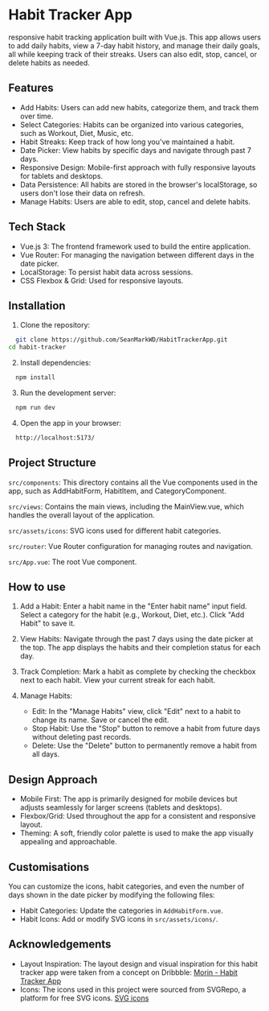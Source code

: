 # Habit Tracker App

responsive habit tracking application built with Vue.js. This app allows users to add daily habits, view a 7-day habit history, and manage their daily goals, all while keeping track of their streaks. Users can also edit, stop, cancel, or delete habits as needed.

## Features

- Add Habits: Users can add new habits, categorize them, and track them over time.
- Select Categories: Habits can be organized into various categories, such as Workout, Diet, Music, etc.
- Habit Streaks: Keep track of how long you've maintained a habit.
- Date Picker: View habits by specific days and navigate through past 7 days.
- Responsive Design: Mobile-first approach with fully responsive layouts for tablets and desktops.
- Data Persistence: All habits are stored in the browser's localStorage, so users don't lose their data on refresh.
- Manage Habits: Users are able to edit, stop, cancel and delete habits.

## Tech Stack

- Vue.js 3: The frontend framework used to build the entire application.
- Vue Router: For managing the navigation between different days in the date picker.
- LocalStorage: To persist habit data across sessions.
- CSS Flexbox & Grid: Used for responsive layouts.

## Installation

1. Clone the repository:

```bash
  git clone https://github.com/SeanMarkWD/HabitTrackerApp.git
cd habit-tracker
```

2. Install dependencies:

```bash
  npm install
```

3. Run the development server:

```bash
  npm run dev
```

4. Open the app in your browser:

```bash
  http://localhost:5173/
```

## Project Structure

`src/components`: This directory contains all the Vue components used in the app, such as AddHabitForm, HabitItem, and CategoryComponent.

`src/views`: Contains the main views, including the MainView.vue, which handles the overall layout of the application.

`src/assets/icons`: SVG icons used for different habit categories.

`src/router`: Vue Router configuration for managing routes and navigation.

`src/App.vue`: The root Vue component.

## How to use

1. Add a Habit:
   Enter a habit name in the "Enter habit name" input field.
   Select a category for the habit (e.g., Workout, Diet, etc.).
   Click "Add Habit" to save it.

2. View Habits:
   Navigate through the past 7 days using the date picker at the top.
   The app displays the habits and their completion status for each day.

3. Track Completion:
   Mark a habit as complete by checking the checkbox next to each habit.
   View your current streak for each habit.

4. Manage Habits:
   - Edit: In the "Manage Habits" view, click "Edit" next to a habit to change its name. Save or cancel the edit.
   - Stop Habit: Use the "Stop" button to remove a habit from future days without deleting past records.
   - Delete: Use the "Delete" button to permanently remove a habit from all days.

## Design Approach

- Mobile First: The app is primarily designed for mobile devices but adjusts seamlessly for larger screens (tablets and desktops).
- Flexbox/Grid: Used throughout the app for a consistent and responsive layout.
- Theming: A soft, friendly color palette is used to make the app visually appealing and approachable.

## Customisations

You can customize the icons, habit categories, and even the number of days shown in the date picker by modifying the following files:

- Habit Categories: Update the categories in `AddHabitForm.vue`.
- Habit Icons: Add or modify SVG icons in `src/assets/icons/`.

## Acknowledgements

- Layout Inspiration: The layout design and visual inspiration for this habit tracker app were taken from a concept on Dribbble:
  [Morin - Habit Tracker App ](https://dribbble.com/shots/18932568-Morin-Habit-Tracker-App)
- Icons: The icons used in this project were sourced from SVGRepo, a platform for free SVG icons.
  [SVG icons](https://www.svgrepo.com)
